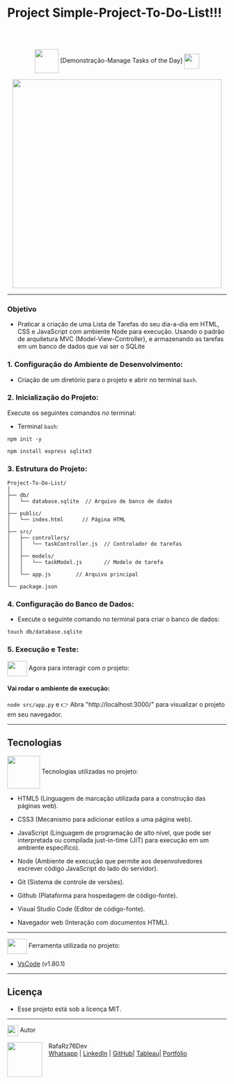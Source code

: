 # Project Simple-Project-To-Do-List!!!

<br>

 <div align="center">

<br>

<div align="center">
  
<img src= "https://media.giphy.com/media/3zSF3Gnr7cxMbi6WoP/giphy.gif" align="center" height="55" width="55"> [Demonstração-Manage Tasks of the Day] <img src= "https://media.giphy.com/media/E5DzZsofmgxc9wjbhX/giphy.gif" align="center" height="35" width="35">

<img height="480em" src="./public/assets/images/apresentacao-readme.gif"  align="center"> 


***

<div align="left">

### Objetivo

- Praticar a criação de uma Lista de Tarefas do seu dia-a-dia em HTML, CSS e JavaScript com ambiente Node para execução. Usando o padrão de arquitetura MVC (Model-View-Controller), e armazenando as tarefas em um banco de dados que vai ser o SQLite

### 1. Configuração do Ambiente de Desenvolvimento:
- Criação de um diretório para o projeto e abrir no terminal ```bash```.

### 2. Inicialização do Projeto:
Execute os seguintes comandos no terminal:

- Terminal ``bash``:  

```
npm init -y

```

```
npm install express sqlite3

```

### 3. Estrutura do Projeto:

```
Project-To-Do-List/
│
├── db/
│   └── database.sqlite  // Arquivo de banco de dados
│
├── public/
│   └── index.html      // Página HTML
│
├── src/
│   ├── controllers/
│   │   └── taskController.js  // Controlador de tarefas
│   │
│   ├── models/
│   │   └── taskModel.js       // Modelo de tarefa
│   │
│   └── app.js        // Arquivo principal
│
└── package.json

```

### 4. Configuração do Banco de Dados:

- Execute o seguinte comando no terminal para criar o banco de dados:

```
touch db/database.sqlite

```

### 5. Execução e Teste:

<img src="https://media.giphy.com/media/OMrq9FmUgObwogeL06/giphy.gif" align="center" height="35" width="45"> Agora para interagir com o projeto:
#### Vai rodar o ambiente de execução:

```node src/app.py``` e 👉 Abra "http://localhost:3000/" para visualizar o projeto em seu navegador.

***

## Tecnologias

<img src="https://media.giphy.com/media/iT138SodaACo9LImgi/giphy.gif" align="center" height="75" width="75"> Tecnologias utilizadas no projeto:

- HTML5                (Linguagem de marcação utilizada para a construção das páginas web).

- CSS3                 (Mecanismo para adicionar estilos a uma página web).

- JavaScript                (Linguagem de programação de alto nível, que pode ser interpretada ou compilada just-in-time (JIT) para execução em um ambiente específico).

- Node               (Ambiente de execução que permite aos desenvolvedores escrever código JavaScript do lado do servidor).

- Git                  (Sistema de controle de versões).

- Github               (Plataforma para hospedagem de código-fonte).

- Visual Studio Code   (Editor de código-fonte).

- Navegador web        (Interação com documentos HTML).


***

<img src="https://media.giphy.com/media/SS8CV2rQdlYNLtBCiF/giphy.gif" align="center" height="35" width="45">  Ferramenta utilizada no projeto:

- [VsCode](https://code.visualstudio.com/download) (v1.80.1)


***

## Licença

- Esse projeto está sob a licença MIT.


***

<img src="https://media.giphy.com/media/ImmvDZ2c9xPR8gDvHV/giphy.gif" align="center" height="25" width="25"> Autor

<p>
    <img align=left margin=10 width=80 src="https://avatars.githubusercontent.com/u/87991807?v=4"/>
    <p>&nbsp&nbsp&nbspRafaRz76Dev<br>
    &nbsp&nbsp&nbsp<a href="https://api.whatsapp.com/send/?phone=47999327137">Whatsapp</a>&nbsp;|&nbsp;<a href="https://www.linkedin.com/in/rafael-raizer//">LinkedIn</a>&nbsp;|&nbsp;<a href="https://github.com/RafaRz76Dev">GitHub</a>|&nbsp;<a href="https://public.tableau.com/app/profile/rafael.raizer">Tableau</a>|&nbsp;<a href="https://portifolio-rafarz76dev.netlify.app/">Portfólio</a>&nbsp;</p>
</p>
